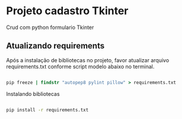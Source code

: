 # Projeto cadastro Tkinter

Crud com python formulario Tkinter

## Atualizando requirements

Após a instalação de bibliotecas no projeto, favor atualizar arquivo requirements.txt conforme script modelo abaixo no terminal.

```cmd

pip freeze | findstr "autopep8 pylint pillow" > requirements.txt

```

Instalando bibliotecas

```cmd

pip install -r requirements.txt

```
